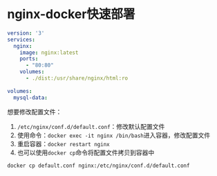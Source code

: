 # nginx-docker快速部署
```yml
version: '3'  
services:  
  nginx:  
    image: nginx:latest  
    ports:  
      - "80:80"  
    volumes:  
      - ./dist:/usr/share/nginx/html:ro  
  
volumes:  
  mysql-data:
```

想要修改配置文件：
1. `/etc/nginx/conf.d/default.conf`：修改默认配置文件
2. 使用命令：`docker exec -it nginx /bin/bash`进入容器，修改配置文件
3. 重启容器：`docker restart nginx`
4. 也可以使用`docker cp`命令将配置文件拷贝到容器中
```
docker cp default.conf nginx:/etc/nginx/conf.d/default.conf
```